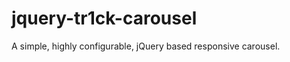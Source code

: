 jquery-tr1ck-carousel
=====================

A simple, highly configurable, jQuery based responsive carousel.
